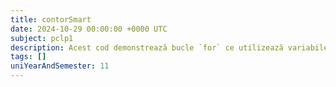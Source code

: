 ```yaml
---
title: contorSmart
date: 2024-10-29 00:00:00 +0000 UTC
subject: pclp1
description: Acest cod demonstrează bucle `for` ce utilizează variabile `float` ca iterator, cu pași de incrementare diferiți (inclusiv zecimale). Ilustrează formatarea ieșirilor (`printf`) și implică atenție la precizia numerelor în virgulă mobilă.
tags: []
uniYearAndSemester: 11
---
```


